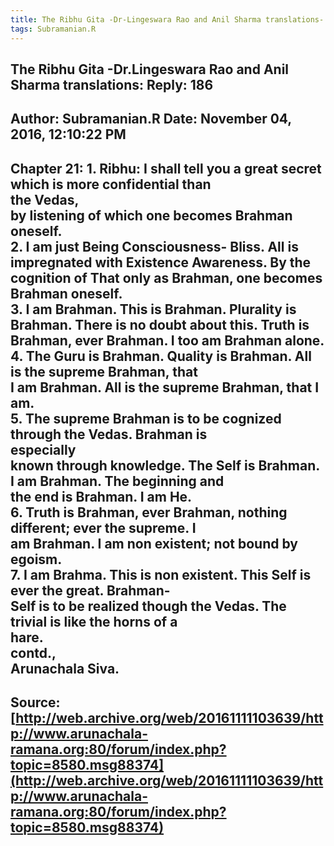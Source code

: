 ```yaml
--- 
title: The Ribhu Gita -Dr-Lingeswara Rao and Anil Sharma translations- Reply- 186   
tags: Subramanian.R  
---  
```

##  The Ribhu Gita -Dr.Lingeswara Rao and Anil Sharma translations: Reply: 186  
Author: Subramanian.R       Date: November 04, 2016, 12:10:22 PM  
---  
Chapter 21: 1\. Ribhu: I shall tell you a great secret which is more confidential than  
the Vedas,   
by listening of which one becomes Brahman oneself.   
2. I am just Being Consciousness- Bliss. All is impregnated with Existence Awareness. By the cognition of That only as Brahman, one becomes Brahman oneself.   
3. I am Brahman. This is Brahman. Plurality is Brahman. There is no doubt about this. Truth is Brahman, ever Brahman. I too am Brahman alone.   
4. The Guru is Brahman. Quality is Brahman. All is the supreme Brahman, that   
I am Brahman. All is the supreme Brahman, that I am.   
5\. The supreme Brahman is to be cognized through the Vedas. Brahman is  
especially   
known through knowledge. The Self is Brahman. I am Brahman. The beginning and  
the end is Brahman. I am He.   
6\. Truth is Brahman, ever Brahman, nothing different; ever the supreme. I  
am Brahman. I am non existent; not bound by egoism.   
7\. I am Brahma. This is non existent. This Self is ever the great. Brahman-  
Self is to be realized though the Vedas. The trivial is like the horns of a  
hare.   
contd.,   
Arunachala Siva.
 ---  
Source:[http://web.archive.org/web/20161111103639/http://www.arunachala-ramana.org:80/forum/index.php?topic=8580.msg88374](http://web.archive.org/web/20161111103639/http://www.arunachala-ramana.org:80/forum/index.php?topic=8580.msg88374)   
---  

